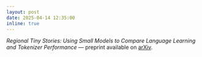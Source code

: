 ```yaml
---
layout: post
date: 2025-04-14 12:35:00
inline: true
---
```

<p>
  <em>Regional Tiny Stories: Using Small Models to Compare Language Learning and Tokenizer Performance</em> — preprint available on 
  <a href="https://arxiv.org/abs/2504.07989" target="_blank">arXiv</a>.
</p>


